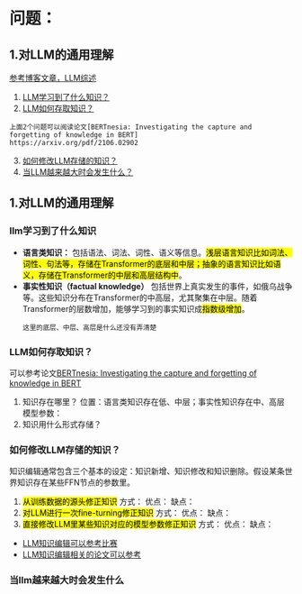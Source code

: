 # 问题：
## 1.对LLM的通用理解
[参考博客文章，LLM综述](https://zhuanlan.zhihu.com/p/597586623 "悬停显示")
1. [LLM学习到了什么知识？](#llm学习到了什么知识)
2. [LLM如何存取知识？](#llm如何存取知识)
```
上面2个问题可以阅读论文[BERTnesia: Investigating the capture and forgetting of knowledge in BERT]
https://arxiv.org/pdf/2106.02902
```
3. [如何修改LLM存储的知识？](#如何修改llm存储的知识)
4. [当LLM越来越大时会发生什么？](#当llm越来越大时会发生什么)


## 1.对LLM的通用理解
### llm学习到了什么知识
* **语言类知识：**
  包括语法、词法、词性、语义等信息。<mark>浅层语言知识比如词法、词性、句法等，存储在Transformer的底层和中层；抽象的语言知识比如语义，存储在Transformer的中层和高层结构中</mark>。
* **事实性知识（factual knowledge）**
  包括世界上真实发生的事件，如俄乌战争等。这些知识分布在Transformer的中高层，尤其聚集在中层。随着Transformer的层数增加，能够学习到的事实知识成<mark>指数级增加</mark>。
  ```
  这里的底层、中层、高层是什么还没有弄清楚
  ```
### LLM如何存取知识？
可以参考论文[BERTnesia: Investigating the capture and forgetting of knowledge in BERT](#https://arxiv.org/pdf/2106.02902)
 1. 知识存在哪里？
  位置：语言类知识存在低、中层；事实性知识存在中、高层
模型参数：
1. 知识用什么形式存储？
### 如何修改LLM存储的知识？
知识编辑通常包含三个基本的设定：知识新增、知识修改和知识删除。假设某条世界知识存在某些FFN节点的参数里。
1. <mark>从训练数据的源头修正知识</mark>
  方式：
  优点：
  缺点：
1. <mark>对LLM进行一次fine-turning修正知识</mark>
  方式：
  优点：
  缺点：
1. <mark>直接修改LLM里某些知识对应的模型参数修正知识</mark>
  方式：
  优点：
  缺点：
* [LLM知识编辑可以参考比赛](https://tianchi.aliyun.com/competition/entrance/532182/information)
* [LLM知识编辑相关的论文可以参考](https://github.com/zjunlp/KnowledgeEditingPapers?spm=a2c22.12281978.0.0.1d05648eOJdWNN)

### 当llm越来越大时会发生什么
   
